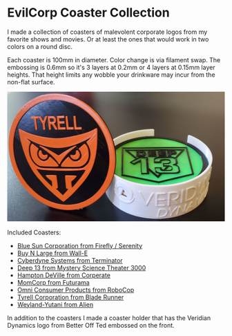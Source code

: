 # EvilCorp Coaster Collection

I made a collection of coasters of malevolent corporate logos from my favorite shows and movies. Or at least the ones that would work in two colors on a round disc.

Each coaster is 100mm in diameter. Color change is via filament swap. The embossing is 0.6mm so it's 3 layers at 0.2mm or 4 layers at 0.15mm layer heights. That height limits any wobble your drinkware may incur from the non-flat surface.

![Shot showing all but one coasters in the holder. The Tyrell coaster is outside the holder.](photos/cover-image.jpg)

Included Coasters:

* [Blue Sun Corporation from Firefly / Serenity](photos/bluesun.jpg)
* [Buy N Large from Wall-E](photos/b&l.jpg)
* [Cyberdyne Systems from Terminator](photos/cyberdyne.jpg)
* [Deep 13 from Mystery Science Theater 3000](photos/deep13.jpg)
* [Hampton DeVille from Corperate](photos/hamptondeville.jpg)
* [MomCorp from Futurama](photos/momcorp.jpg)
* [Omni Consumer Products from RoboCop](photos/ocp.jpg)
* [Tyrell Corporation from Blade Runner](photos/tyrell.jpg)
* [Weyland-Yutani from Alien](photos/weyland.jpg)
 
 In addition to the coasters I made a coaster holder that has the Veridian Dynamics logo from Better Off Ted embossed on the front.
